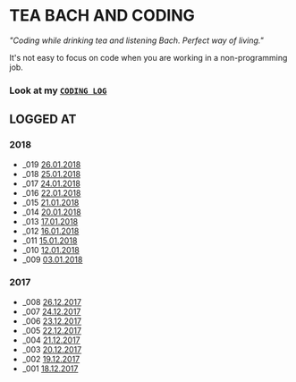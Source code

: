 # TEA BACH AND CODING 
*"Coding while drinking tea and listening Bach. Perfect way of living."*

It's not easy to focus on code when you are working in a non-programming job. 

### Look at my [`CODING LOG`](https://github.com/akto/Tea-Bach-and-Coding/blob/master/CODING-LOG.md)

## LOGGED AT
### 2018
* _019 [26.01.2018](https://github.com/akto/Tea-Bach-and-Coding/blob/master/CODING-LOG.md#26012018)
* _018 [25.01.2018](https://github.com/akto/Tea-Bach-and-Coding/blob/master/CODING-LOG.md#25012018)
* _017 [24.01.2018](https://github.com/akto/Tea-Bach-and-Coding/blob/master/CODING-LOG.md#24012018)
* _016 [22.01.2018](https://github.com/akto/Tea-Bach-and-Coding/blob/master/CODING-LOG.md#22012018)
* _015 [21.01.2018](https://github.com/akto/Tea-Bach-and-Coding/blob/master/CODING-LOG.md#21012018)
* _014 [20.01.2018](https://github.com/akto/Tea-Bach-and-Coding/blob/master/CODING-LOG.md#20012018)
* _013 [17.01.2018](https://github.com/akto/Tea-Bach-and-Coding/blob/master/CODING-LOG.md#17012018)
* _012 [16.01.2018](https://github.com/akto/Tea-Bach-and-Coding/blob/master/CODING-LOG.md#16012018)
* _011 [15.01.2018](https://github.com/akto/Tea-Bach-and-Coding/blob/master/CODING-LOG.md#15012018)
* _010 [12.01.2018](https://github.com/akto/Tea-Bach-and-Coding/blob/master/CODING-LOG.md#12012018)
* _009 [03.01.2018](https://github.com/akto/Tea-Bach-and-Coding/blob/master/CODING-LOG.md#03012018)
### 2017
* _008 [26.12.2017](https://github.com/akto/Tea-Bach-and-Coding/blob/master/CODING-LOG.md#26122017)
* _007 [24.12.2017](https://github.com/akto/Tea-Bach-and-Coding/blob/master/CODING-LOG.md#24122017)
* _006 [23.12.2017](https://github.com/akto/Tea-Bach-and-Coding/blob/master/CODING-LOG.md#23122017)
* _005 [22.12.2017](https://github.com/akto/Tea-Bach-and-Coding/blob/master/CODING-LOG.md#22122017)
* _004 [21.12.2017](https://github.com/akto/Tea-Bach-and-Coding/blob/master/CODING-LOG.md#21122017)
* _003 [20.12.2017](https://github.com/akto/Tea-Bach-and-Coding/blob/master/CODING-LOG.md#20122017)
* _002 [19.12.2017](https://github.com/akto/Tea-Bach-and-Coding/blob/master/CODING-LOG.md#19122017)
* _001 [18.12.2017](https://github.com/akto/Tea-Bach-and-Coding/blob/master/CODING-LOG.md#19122017)
